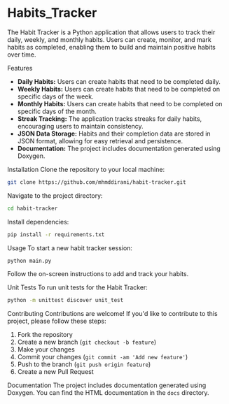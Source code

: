# Habits_Tracker
The Habit Tracker is a Python application that allows users to track their daily, weekly, and monthly habits. Users can create, monitor, and mark habits as completed, enabling them to build and maintain positive habits over time.

Features
- **Daily Habits:** Users can create habits that need to be completed daily.
- **Weekly Habits:** Users can create habits that need to be completed on specific days of the week.
- **Monthly Habits:** Users can create habits that need to be completed on specific days of the month.
- **Streak Tracking:** The application tracks streaks for daily habits, encouraging users to maintain consistency.
- **JSON Data Storage:** Habits and their completion data are stored in JSON format, allowing for easy retrieval and persistence.
- **Documentation:** The project includes documentation generated using Doxygen.

Installation
Clone the repository to your local machine:

```bash
git clone https://github.com/mhmddirani/habit-tracker.git
```

Navigate to the project directory:

```bash
cd habit-tracker
```

Install dependencies:

```bash
pip install -r requirements.txt
```

Usage
To start a new habit tracker session:

```bash
python main.py
```

Follow the on-screen instructions to add and track your habits.

Unit Tests
To run unit tests for the Habit Tracker:

```bash
python -m unittest discover unit_test
```

Contributing
Contributions are welcome! If you'd like to contribute to this project, please follow these steps:

1. Fork the repository
2. Create a new branch (`git checkout -b feature`)
3. Make your changes
4. Commit your changes (`git commit -am 'Add new feature'`)
5. Push to the branch (`git push origin feature`)
6. Create a new Pull Request

Documentation
The project includes documentation generated using Doxygen. You can find the HTML documentation in the `docs` directory.

```
